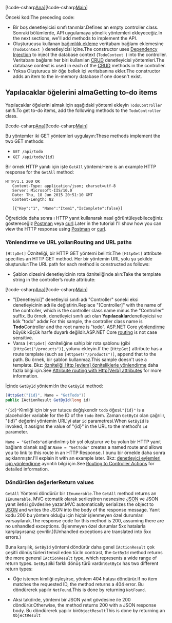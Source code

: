 <span data-ttu-id="dcf78-101">[!code-csharp[Ana](../../tutorials/first-web-api/sample/TodoApi/Controllers/TodoController2.cs?name=snippet_todo1)]</span><span class="sxs-lookup"><span data-stu-id="dcf78-101">[!code-csharp[Main](../../tutorials/first-web-api/sample/TodoApi/Controllers/TodoController2.cs?name=snippet_todo1)]</span></span>

<span data-ttu-id="dcf78-102">Önceki kod:</span><span class="sxs-lookup"><span data-stu-id="dcf78-102">The preceding code:</span></span>

* <span data-ttu-id="dcf78-103">Bir boş denetleyicisi sınıfı tanımlar.</span><span class="sxs-lookup"><span data-stu-id="dcf78-103">Defines an empty controller class.</span></span> <span data-ttu-id="dcf78-104">Sonraki bölümlerde, API uygulamaya yönelik yöntemleri ekleyeceğiz.</span><span class="sxs-lookup"><span data-stu-id="dcf78-104">In the next sections, we'll add methods to implement the API.</span></span>
* <span data-ttu-id="dcf78-105">Oluşturucusu kullanan [bağımlılık ekleme](xref:fundamentals/dependency-injection) veritabanı bağlamı eklemesine (`TodoContext `) denetleyicisi içine.</span><span class="sxs-lookup"><span data-stu-id="dcf78-105">The constructor uses [Dependency Injection](xref:fundamentals/dependency-injection) to inject the database context (`TodoContext `) into the controller.</span></span> <span data-ttu-id="dcf78-106">Veritabanı bağlamı her biri kullanılan [CRUD](https://wikipedia.org/wiki/Create,_read,_update_and_delete) denetleyicisi yöntemleri.</span><span class="sxs-lookup"><span data-stu-id="dcf78-106">The database context is used in each of the [CRUD](https://wikipedia.org/wiki/Create,_read,_update_and_delete) methods in the controller.</span></span>
* <span data-ttu-id="dcf78-107">Yoksa Oluşturucu bir öğe bellek içi veritabanına ekler.</span><span class="sxs-lookup"><span data-stu-id="dcf78-107">The constructor adds an item to the in-memory database if one doesn't exist.</span></span>

## <a name="getting-to-do-items"></a><span data-ttu-id="dcf78-108">Yapılacaklar öğelerini alma</span><span class="sxs-lookup"><span data-stu-id="dcf78-108">Getting to-do items</span></span>

<span data-ttu-id="dcf78-109">Yapılacaklar öğelerini almak için aşağıdaki yöntemi ekleyin `TodoController` sınıfı.</span><span class="sxs-lookup"><span data-stu-id="dcf78-109">To get to-do items, add the following methods to the `TodoController` class.</span></span>

<span data-ttu-id="dcf78-110">[!code-csharp[Ana](../../tutorials/first-web-api/sample/TodoApi/Controllers/TodoController.cs?name=snippet_GetAll)]</span><span class="sxs-lookup"><span data-stu-id="dcf78-110">[!code-csharp[Main](../../tutorials/first-web-api/sample/TodoApi/Controllers/TodoController.cs?name=snippet_GetAll)]</span></span>

<span data-ttu-id="dcf78-111">Bu yöntemler iki GET yöntemleri uygulayın:</span><span class="sxs-lookup"><span data-stu-id="dcf78-111">These methods implement the two GET methods:</span></span>

* `GET /api/todo`
* `GET /api/todo/{id}`

<span data-ttu-id="dcf78-112">Bir örnek HTTP yanıtı için işte `GetAll` yöntemi:</span><span class="sxs-lookup"><span data-stu-id="dcf78-112">Here is an example HTTP response for the `GetAll` method:</span></span>

```
HTTP/1.1 200 OK
   Content-Type: application/json; charset=utf-8
   Server: Microsoft-IIS/10.0
   Date: Thu, 18 Jun 2015 20:51:10 GMT
   Content-Length: 82

   [{"Key":"1", "Name":"Item1","IsComplete":false}]
   ```

<span data-ttu-id="dcf78-113">Öğreticide daha sonra ı HTTP yanıt kullanarak nasıl görüntüleyebileceğiniz göstereceğiz [Postman](https://www.getpostman.com/) veya [curl](https://developer.apple.com/legacy/library/documentation/Darwin/Reference/ManPages/man1/curl.1.html).</span><span class="sxs-lookup"><span data-stu-id="dcf78-113">Later in the tutorial I'll show how you can view the HTTP response using [Postman](https://www.getpostman.com/) or [curl](https://developer.apple.com/legacy/library/documentation/Darwin/Reference/ManPages/man1/curl.1.html).</span></span>

### <a name="routing-and-url-paths"></a><span data-ttu-id="dcf78-114">Yönlendirme ve URL yolları</span><span class="sxs-lookup"><span data-stu-id="dcf78-114">Routing and URL paths</span></span>

<span data-ttu-id="dcf78-115">`[HttpGet]` Özniteliği, bir HTTP GET yöntemi belirtir.</span><span class="sxs-lookup"><span data-stu-id="dcf78-115">The `[HttpGet]` attribute specifies an HTTP GET method.</span></span> <span data-ttu-id="dcf78-116">Her bir yöntemin URL yolu şu şekilde oluşturulur:</span><span class="sxs-lookup"><span data-stu-id="dcf78-116">The URL path for each method is constructed as follows:</span></span>

* <span data-ttu-id="dcf78-117">Şablon dizesini denetleyicinin rota özniteliğinde alın:</span><span class="sxs-lookup"><span data-stu-id="dcf78-117">Take the template string in the controller’s route attribute:</span></span>

<span data-ttu-id="dcf78-118">[!code-csharp[Ana](../../tutorials/first-web-api/sample/TodoApi/Controllers/TodoController.cs?name=TodoController&highlight=3)]</span><span class="sxs-lookup"><span data-stu-id="dcf78-118">[!code-csharp[Main](../../tutorials/first-web-api/sample/TodoApi/Controllers/TodoController.cs?name=TodoController&highlight=3)]</span></span>

* <span data-ttu-id="dcf78-119">"[Denetleyici]" denetleyici sınıfı adı "Controller" soneki eksi denetleyicinin adı ile değiştirin.</span><span class="sxs-lookup"><span data-stu-id="dcf78-119">Replace "[Controller]" with the name of the controller, which is the controller class name minus the "Controller" suffix.</span></span> <span data-ttu-id="dcf78-120">Bu örnek, denetleyici sınıfı adı olan **Yapılacaklar**denetleyicisi ve kök "todo" adıdır.</span><span class="sxs-lookup"><span data-stu-id="dcf78-120">For this sample, the controller class name is **Todo**Controller and the root name is "todo".</span></span> <span data-ttu-id="dcf78-121">ASP.NET Core [yönlendirme](xref:mvc/controllers/routing) büyük küçük harfe duyarlı değildir.</span><span class="sxs-lookup"><span data-stu-id="dcf78-121">ASP.NET Core [routing](xref:mvc/controllers/routing) is not case sensitive.</span></span>
* <span data-ttu-id="dcf78-122">Varsa `[HttpGet]` özniteliğine sahip bir rota şablonu (gibi `[HttpGet("/products")]`, yolunu ekleyin.</span><span class="sxs-lookup"><span data-stu-id="dcf78-122">If the `[HttpGet]` attribute has a route template (such as `[HttpGet("/products")]`, append that to the path.</span></span> <span data-ttu-id="dcf78-123">Bu örnek, bir şablon kullanmaz.</span><span class="sxs-lookup"><span data-stu-id="dcf78-123">This sample doesn't use a template.</span></span> <span data-ttu-id="dcf78-124">Bkz: [özniteliği Http [eylem] özniteliklerle yönlendirme](xref:mvc/controllers/routing#attribute-routing-with-httpverb-attributes) daha fazla bilgi için.</span><span class="sxs-lookup"><span data-stu-id="dcf78-124">See [Attribute routing with Http[Verb] attributes](xref:mvc/controllers/routing#attribute-routing-with-httpverb-attributes) for more information.</span></span>

<span data-ttu-id="dcf78-125">İçinde `GetById` yöntemi:</span><span class="sxs-lookup"><span data-stu-id="dcf78-125">In the `GetById` method:</span></span>

```csharp
[HttpGet("{id}", Name = "GetTodo")]
public IActionResult GetById(long id)
```

<span data-ttu-id="dcf78-126">`"{id}"`Kimliği için bir yer tutucu değişkendir `todo` öğesi.</span><span class="sxs-lookup"><span data-stu-id="dcf78-126">`"{id}"` is a placeholder variable for the ID of the `todo` item.</span></span> <span data-ttu-id="dcf78-127">Zaman `GetById` olan çağrılır, "{id}" değerini yöntemin URL'yi atar `id` parametresi.</span><span class="sxs-lookup"><span data-stu-id="dcf78-127">When `GetById` is invoked, it assigns the value of "{id}" in the URL to the method's `id` parameter.</span></span>

<span data-ttu-id="dcf78-128">`Name = "GetTodo"`adlandırılmış bir yol oluşturur ve bu yolun bir HTTP yanıt bağlantı olanak sağlar.</span><span class="sxs-lookup"><span data-stu-id="dcf78-128">`Name = "GetTodo"` creates a named route and allows you to link to this route in an HTTP Response.</span></span> <span data-ttu-id="dcf78-129">I bunu bir örnekle daha sonra açıklanmıştır.</span><span class="sxs-lookup"><span data-stu-id="dcf78-129">I'll explain it with an example later.</span></span> <span data-ttu-id="dcf78-130">Bkz: [denetleyici eylemleri için yönlendirme](xref:mvc/controllers/routing) ayrıntılı bilgi için.</span><span class="sxs-lookup"><span data-stu-id="dcf78-130">See [Routing to Controller Actions](xref:mvc/controllers/routing) for detailed information.</span></span>

### <a name="return-values"></a><span data-ttu-id="dcf78-131">Döndürülen değerler</span><span class="sxs-lookup"><span data-stu-id="dcf78-131">Return values</span></span>

<span data-ttu-id="dcf78-132">`GetAll` Yöntemi döndürür bir `IEnumerable`.</span><span class="sxs-lookup"><span data-stu-id="dcf78-132">The `GetAll` method returns an `IEnumerable`.</span></span> <span data-ttu-id="dcf78-133">MVC otomatik olarak serileştiren nesnesine [JSON](http://www.json.org/) ve JSON yanıt iletisi gövdesine yazar.</span><span class="sxs-lookup"><span data-stu-id="dcf78-133">MVC automatically serializes the object to [JSON](http://www.json.org/) and writes the JSON into the body of the response message.</span></span> <span data-ttu-id="dcf78-134">Yanıt kodu 200 bu yöntem olduğu için hiçbir işlenmeyen özel durumları varsayılarak.</span><span class="sxs-lookup"><span data-stu-id="dcf78-134">The response code for this method is 200, assuming there are no unhandled exceptions.</span></span> <span data-ttu-id="dcf78-135">(İşlenmeyen özel durumlar 5xx hatalarla karşılaşırsanız çevrilir.)</span><span class="sxs-lookup"><span data-stu-id="dcf78-135">(Unhandled exceptions are translated into 5xx errors.)</span></span>

<span data-ttu-id="dcf78-136">Buna karşılık, `GetById` yöntemi döndürür daha genel `IActionResult` çok çeşitli dönüş türleri temsil eden tür.</span><span class="sxs-lookup"><span data-stu-id="dcf78-136">In contrast, the `GetById` method returns the more general `IActionResult` type, which represents a wide range of return types.</span></span> <span data-ttu-id="dcf78-137">`GetById`iki farklı dönüş türü vardır:</span><span class="sxs-lookup"><span data-stu-id="dcf78-137">`GetById` has two different return types:</span></span>

* <span data-ttu-id="dcf78-138">Öğe istenen kimliği eşleşirse, yöntem 404 hatası döndürür.</span><span class="sxs-lookup"><span data-stu-id="dcf78-138">If no item matches the requested ID, the method returns a 404 error.</span></span>  <span data-ttu-id="dcf78-139">Bu döndürerek yapılır `NotFound`.</span><span class="sxs-lookup"><span data-stu-id="dcf78-139">This is done by returning `NotFound`.</span></span>

* <span data-ttu-id="dcf78-140">Aksi takdirde, yöntemi bir JSON yanıt gövdesine ile 200 döndürür.</span><span class="sxs-lookup"><span data-stu-id="dcf78-140">Otherwise, the method returns 200 with a JSON response body.</span></span> <span data-ttu-id="dcf78-141">Bu döndürerek yapılır bir`ObjectResult`</span><span class="sxs-lookup"><span data-stu-id="dcf78-141">This is done by returning an `ObjectResult`</span></span>
